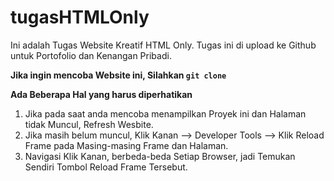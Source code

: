 # tugasHTMLOnly

Ini adalah Tugas Website Kreatif HTML Only. Tugas ini di upload ke Github untuk Portofolio dan Kenangan Pribadi.

**Jika ingin mencoba Website ini, Silahkan ``git clone``**

**Ada Beberapa Hal yang harus diperhatikan**
1. Jika pada saat anda mencoba menampilkan Proyek ini dan Halaman tidak Muncul, Refresh Wesbite.
2. Jika masih belum muncul, Klik Kanan --> Developer Tools --> Klik Reload Frame pada Masing-masing Frame dan Halaman.
3. Navigasi Klik Kanan, berbeda-beda Setiap Browser, jadi Temukan Sendiri Tombol Reload Frame Tersebut.
